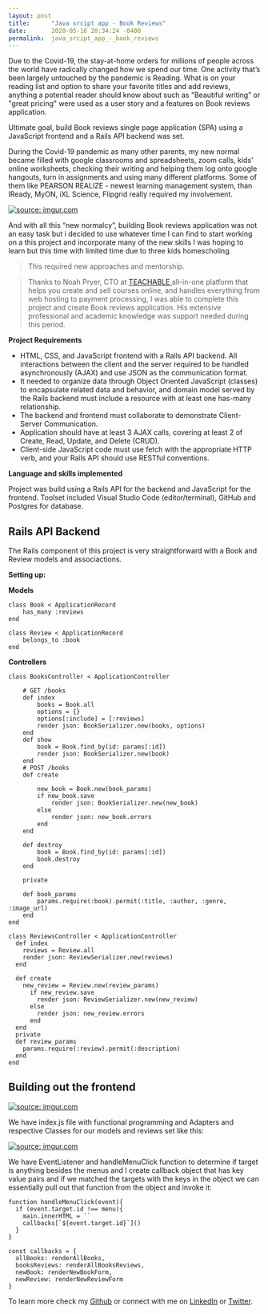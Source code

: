 ```yaml
---
layout: post
title:      "Java srcipt app - Book Reviews"
date:       2020-05-16 20:34:24 -0400
permalink:  java_srcipt_app_-_book_reviews
---
```



Due to the Covid-19, the stay-at-home orders for millions of people across the world have radically changed how we spend our time. One activity that’s been largely untouched by the pandemic is Reading. What is on your reading list and option to share your favorite titles and add reviews, anything a potential reader should know about such as "Beautiful writing" or "great pricing" were used as a user story and a features on Book reviews application. 

Ultimate goal, build Book reviews single page application (SPA) using a JavaScript frontend and a Rails API backend was set.

During the Covid-19 pandemic as many other parents, my new normal became filled with google classrooms and spreadsheets, zoom calls, kids' online worksheets, checking their writing and helping them log onto google hangouts, turn in assignments and using many different platforms. Some of them like PEARSON REALIZE - newest learning management system, than IReady, MyON, iXL Science, Flipgrid really required my involvement.

<a href="https://imgur.com/weFiLwg"><img src="https://i.imgur.com/weFiLwgh.jpg" title="source: imgur.com" /></a>

And with all this “new normalcy”, building Book reviews application was not an easy task but i decided to use whatever time I can find to start working on a this project and incorporate many of the new skills I was hoping to learn but this time with limited time due to three kids homescholing. 

> This required new approaches and mentorship.

> Thanks to Noah Pryer, CTO at [TEACHABLE ](https://teachable.com/) all-in-one platform that helps you create and sell courses online, and handles everything from web hosting to payment processing, I was able to complete this project and create Book reviews application. His extensive professional and academic knowledge was support needed during this period.

**Project Requirements**
* HTML, CSS, and JavaScript frontend with a Rails API backend. All interactions between the client and the server required to be handled asynchronously (AJAX) and use JSON as the communication format. 
* It needed to organize data through Object Oriented JavaScript (classes) to encapsulate related data and behavior, and domain model served by the Rails backend must include a resource with at least one has-many relationship. 
* The backend and frontend must collaborate to demonstrate Client-Server Communication. 
* Application should have at least 3 AJAX calls, covering at least 2 of Create, Read, Update, and Delete (CRUD). 
* Client-side JavaScript code must use fetch with the appropriate HTTP verb, and your Rails API should use RESTful conventions.

**Language and skills implemented**

Project was build using a Rails API for the backend and JavaScript for the frontend. Toolset included Visual Studio Code (editor/terminal), GitHub and Postgres for database.

## **Rails API Backend**

The Rails component of this project is very straightforward with a Book and Review models and associactions.

**Setting up:**

**Models**
```
class Book < ApplicationRecord
    has_many :reviews
end
```
```
class Review < ApplicationRecord
    belongs_to :book
end
```
**Controllers**
```
class BooksController < ApplicationController

    # GET /books
    def index
        books = Book.all 
        options = {}
        options[:include] = [:reviews]
        render json: BookSerializer.new(books, options)
    end
    def show
        book = Book.find_by(id: params[:id])
        render json: BookSerializer.new(book)
    end
    # POST /books
    def create
        
        new_book = Book.new(book_params)
        if new_book.save
            render json: BookSerializer.new(new_book)
        else
            render json: new_book.errors
        end
    end
   
    def destroy
        book = Book.find_by(id: params[:id])
        book.destroy
    end

    private

    def book_params
        params.require(:book).permit(:title, :author, :genre, :image_url)
    end
end

```


```
class ReviewsController < ApplicationController
  def index
    reviews = Review.all
    render json: ReviewSerializer.new(reviews)
  end

  def create
    new_review = Review.new(review_params)
      if new_review.save
        render json: ReviewSerializer.new(new_review)
      else
        render json: new_review.errors
      end
  end
  private 
  def review_params
    params.require(:review).permit(:description)
  end
end
```

##  Building out the frontend

<a href="https://imgur.com/uIfiRhr"><img src="https://i.imgur.com/uIfiRhrh.jpg" title="source: imgur.com" /></a>

We have index.js file with functional programming and Adapters and respective Classes for our models and reviews set like this:

<a href="https://imgur.com/O9fZ6ad"><img src="https://i.imgur.com/O9fZ6adh.jpg" title="source: imgur.com" /></a>

We have EventListener and handleMenuClick function to determine if target is anything besides the menus and I create callback object that has key value pairs and if we matched the targets with the keys in the object we can essentially pull out that function from the object and invoke it: 
```
function handleMenuClick(event){
  if (event.target.id !== menu){
    main.innerHTML = ``
    callbacks[`${event.target.id}`]()
  }
}
```


```
const callbacks = {
  allBooks: renderAllBooks,
  booksReviews: renderAllBooksReviews,
  newBook: renderNewBookForm,
  newReview: renderNewReviewForm
}
```



To learn more check my [Github](https://github.com/ivanadokic/book-reviews) or connect with me on [LinkedIn](https://www.linkedin.com/in/ivana-dokic-b96460120/) or [Twitter](https://twitter.com/LloydPile).


